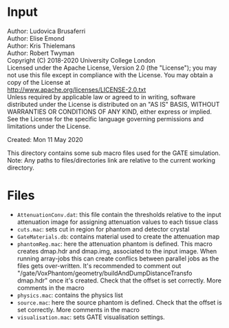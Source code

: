 # Input

Author: Ludovica Brusaferri<br />
Author: Elise Emond<br />
Author: Kris Thielemans<br />
Author: Robert Twyman<br />
Copyright (C) 2018-2020 University College London<br />
Licensed under the Apache License, Version 2.0 (the "License");
you may not use this file except in compliance with the License.
You may obtain a copy of the License at
<br />
http://www.apache.org/licenses/LICENSE-2.0.txt
<br />
Unless required by applicable law or agreed to in writing, software
distributed under the License is distributed on an "AS IS" BASIS,
WITHOUT WARRANTIES OR CONDITIONS OF ANY KIND, either express or implied.
See the License for the specific language governing permissions and
limitations under the License.

Created:  Mon 11 May 2020

This directory contains some sub macro files used for the GATE simulation.
Note: Any paths to files/directories link are relative to the current working directory.


Files
=======

* `AttenuationConv.dat`: this file contain the thresholds relative to the input attenuation image for assigning attenuation values to each tissue class
* `cuts.mac`: sets cut in region for phantom and detector crystal
* `GateMaterials.db`: contains material used to create the attenuation map
* `phantomReg.mac`: here the attenuation phantom is defined. This macro creates dmap.hdr and dmap.img, associated to the input image. When running array-jobs this can create conflics between parallel jobs as the files gets over-written. It's recommended to comment out "/gate/VoxPhantom/geometry/buildAndDumpDistanceTransfo dmap.hdr" once it's created. Check that the offset is set correctly. More comments in the macro
* `physics.mac`: contains the physics list
* `source.mac`: here the source phantom is defined. Check that the offset is set correctly. More comments in the macro
* `visualisation.mac`: sets GATE visualisation settings.
